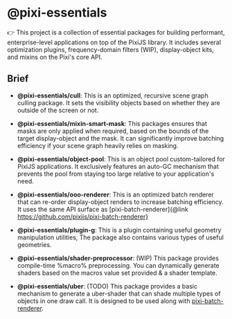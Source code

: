# @pixi-essentials

:point_right: This project is a collection of essential packages for building performant, enterprise-level applications on top of the PixiJS library. It includes several optimization plugins, frequency-domain filters (WIP), display-object kits, and mixins on the Pixi's core API.

## Brief

* **@pixi-essentials/cull**: This is an optimized, recursive scene graph culling package. It sets the visibility objects based on
whether they are outside of the screen or not.

* **@pixi-essentials/mixin-smart-mask**: This packages ensures that masks are only applied when required, based on the bounds of the target
display-object and the mask. It can significantly improve batching efficiency if your scene graph heavily relies on masking.

* **@pixi-essentials/object-pool**: This is an object pool custom-tailored for PixiJS applications. It exclusively features
an auto-GC mechanism that prevents the pool from staying too large relative to your application's need.

* **@pixi-essentials/ooo-renderer**: This is an optimized batch renderer that can re-order display-object renders to increase
batching efficiency. It uses the same API surface as [pixi-batch-renderer]{@link https://github.com/pixijs/pixi-batch-renderer}

* **@pixi-essentials/plugin-g**: This is a plugin containing useful geometry manipulation utilities, The package also contains
various types of useful geometries.

* **@pixi-essentials/shader-preprocessor**: (WIP) This package provides compile-time %macro% preprocessing. You can dynamically generate
shaders based on the macros value set provided & a shader template.

* **@pixi-essentials/uber**: (TODO) This package provides a basic mechanism to generate a uber-shader that can shade multiple types of
objects in one draw call. It is designed to be used along with [pixi-batch-renderer](https://github.com/pixijs/pixi-batch-renderer).
